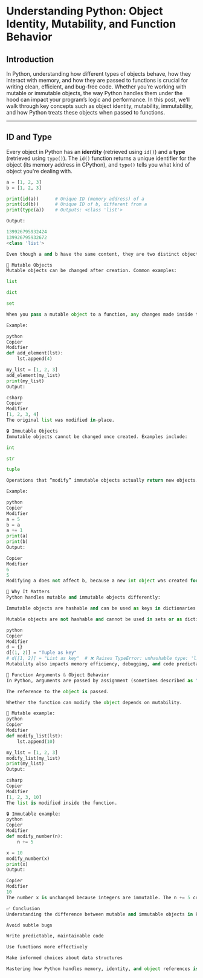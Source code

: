 # Understanding Python: Object Identity, Mutability, and Function Behavior

## Introduction

In Python, understanding how different types of objects behave, how they interact with memory, and how they are passed to functions is crucial for writing clean, efficient, and bug-free code. Whether you’re working with mutable or immutable objects, the way Python handles them under the hood can impact your program’s logic and performance. In this post, we’ll walk through key concepts such as object identity, mutability, immutability, and how Python treats these objects when passed to functions.

---

## ID and Type

Every object in Python has an **identity** (retrieved using `id()`) and a **type** (retrieved using `type()`). The `id()` function returns a unique identifier for the object (its memory address in CPython), and `type()` tells you what kind of object you're dealing with.

```python
a = [1, 2, 3]
b = [1, 2, 3]

print(id(a))      # Unique ID (memory address) of a
print(id(b))      # Unique ID of b, different from a
print(type(a))    # Outputs: <class 'list'>

Output:

139926795932424
139926795932672
<class 'list'>

Even though a and b have the same content, they are two distinct objects in memory.

🔁 Mutable Objects
Mutable objects can be changed after creation. Common examples:

list

dict

set

When you pass a mutable object to a function, any changes made inside the function affect the original object.

Example:

python
Copier
Modifier
def add_element(lst):
    lst.append(4)

my_list = [1, 2, 3]
add_element(my_list)
print(my_list)
Output:

csharp
Copier
Modifier
[1, 2, 3, 4]
The original list was modified in-place.

🔒 Immutable Objects
Immutable objects cannot be changed once created. Examples include:

int

str

tuple

Operations that “modify” immutable objects actually return new objects.

Example:

python
Copier
Modifier
a = 5
b = a
a += 1
print(a)
print(b)
Output:

Copier
Modifier
6
5
Modifying a does not affect b, because a new int object was created for a + 1.

📌 Why It Matters
Python handles mutable and immutable objects differently:

Immutable objects are hashable and can be used as keys in dictionaries.

Mutable objects are not hashable and cannot be used in sets or as dictionary keys.

python
Copier
Modifier
d = {}
d[(1, 2)] = "Tuple as key"
# d[[1, 2]] = "List as key"  # ❌ Raises TypeError: unhashable type: 'list'
Mutability also impacts memory efficiency, debugging, and code predictability.

🧪 Function Arguments & Object Behavior
In Python, arguments are passed by assignment (sometimes described as "pass-by-object-reference"). This means:

The reference to the object is passed.

Whether the function can modify the object depends on mutability.

🔁 Mutable example:
python
Copier
Modifier
def modify_list(lst):
    lst.append(10)

my_list = [1, 2, 3]
modify_list(my_list)
print(my_list)
Output:

csharp
Copier
Modifier
[1, 2, 3, 10]
The list is modified inside the function.

🔒 Immutable example:
python
Copier
Modifier
def modify_number(n):
    n += 5

x = 10
modify_number(x)
print(x)
Output:

Copier
Modifier
10
The number x is unchanged because integers are immutable. The n += 5 creates a new object, and the original x stays the same.

✅ Conclusion
Understanding the difference between mutable and immutable objects in Python helps you:

Avoid subtle bugs

Write predictable, maintainable code

Use functions more effectively

Make informed choices about data structures

Mastering how Python handles memory, identity, and object references is a major step in becoming a proficient Python developer.